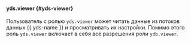 #### yds.viewer {#yds-viewer}

Пользователь с ролью `yds.viewer` может читать данные из потоков данных {{ yds-name }} и просматривать их настройки. Помимо этого роль `yds.viewer` включает в себя все разрешения роли `ydb.viewer`.
